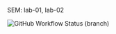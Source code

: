 SEM: lab-01, lab-02

![GitHub Workflow Status (branch)](https://img.shields.io/github/actions/workflow/status/oliwia-j/sem-lab-01/main.yml?branch=<master>)